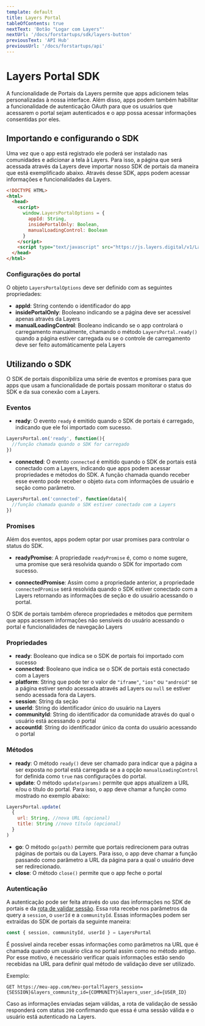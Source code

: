 ```yaml
---
template: default
title: Layers Portal
tableOfContents: true
nextText: 'Botão "Logar com Layers"'
nextUrl: '/docs/forstartups/sdk/layers-button'
previousText: 'API Hub'
previousUrl: '/docs/forstartups/api'
---
```


# Layers Portal SDK

A funcionalidade de Portais da Layers permite que apps adicionem telas personalizadas à nossa interface. Além disso, apps podem também habilitar a funcionalidade de autenticação OAuth para que os usuários que acessarem o portal sejam autenticados e o app possa acessar informações consentidas por eles.

## Importando e configurando o SDK

Uma vez que o app está registrado ele poderá ser instalado nas comunidades e adicionar a tela à Layers. Para isso, a página que será acessada através da Layers deve importar nosso SDK de portais da maneira que está exemplificado abaixo. Através desse SDK, apps podem acessar informações e funcionalidades da Layers.

``` html
<!DOCTYPE HTML>
<html>
  <head>
    <script>
      window.LayersPortalOptions = {
        appId: String,
        insidePortalOnly: Boolean,
        manualLoadingControl: Boolean
      }
    </script>
    <script type="text/javascript" src="https://js.layers.digital/v1/LayersPortal.js"></script>
  </head>
</html>
```

### Configurações do portal

O objeto `LayersPortalOptions` deve ser definido com as seguintes propriedades:

+ **appId**: String contendo o identificador do app
+ **insidePortalOnly**: Booleano indicando se a página deve ser acessível apenas através da Layers
+ **manualLoadingControl**: Booleano indicando se o app controlará o carregamento manualmente, chamando o método `LayersPortal.ready()` quando a página estiver carregada ou se o controle de carregamento deve ser feito automáticamente pela Layers

## Utilizando o SDK

O SDK de portais disponibiliza uma série de eventos e promises para que apps que usam a funcionalidade de portais possam monitorar o status do SDK e da sua conexão com a Layers.

### Eventos

+ **ready**: O evento `ready` é emitido quando o SDK de portais é carregado, indicando que ele foi importado com sucesso.

```js
LayersPortal.on('ready', function(){
  //função chamada quando o SDK for carregado
})
```

+ **connected**: O evento `connected` é emitido quando o SDK de portais está conectado com a Layers, indicando que apps podem acessar propriedades e métodos do SDK. A função chamada quando receber esse evento pode receber o objeto `data` com informações de usuário e seção como parâmetro.

```js
LayersPortal.on('connected', function(data){
  //função chamada quando o SDK estiver conectado com a Layers
})
```

### Promises

Além dos eventos, apps podem optar por usar promises para controlar o status do SDK.

+ **readyPromise**: A propriedade `readyPromise` é, como o nome sugere, uma promise que será resolvida quando o SDK for importado com sucesso.

+ **connectedPromise**: Assim como a propriedade anterior, a propriedade `connectedPromise` será resolvida  quando o SDK estiver conectado com a Layers retornando as informações de seção e do usuário acessando o portal.



O SDK de portais também oferece propriedades e métodos que permitem que apps acessem informações não sensíveis do usuário acessando o portal e funcionalidades de navegação Layers

### Propriedades

+ **ready**: Booleano que indica se o SDK de portais foi importado com sucesso
+ **connected**: Booleano que indica se o SDK de portais está conectado com a Layers
+ **platform**: String que pode ter o valor de `"iframe"`, `"ios"` ou `"android"` se a página estiver sendo acessada através ad Layers ou `null` se estiver sendo acessada fora da Layers.
+ **session**: String da seção
+ **userId**: String do identificador único do usuário na Layers
+ **communityId**: String do identificador da comunidade através do qual o usuário está acessando o portal
+ **accountId**: String do identificador único da conta do usuário acessando o portal

### Métodos

+ **ready**: O método `ready()` deve ser chamado para indicar que a página a ser exposta no portal está carregada se a a opção `manualLoadingControl` for definida como `true` nas configurações do portal.
+ **update**: O método `update(params)` permite que apps atualizem a URL e/ou o título do portal. Para isso, o app deve chamar a função como mostrado no exemplo abaixo:

```js
LayersPortal.update(
  {
    url: String, //nova URL (opcional)
    title: String //novo título (opcional)
  }
)
```

+ **go**: O método `go(path)` permite que portais redirecionem para outras páginas de portais ou da Layers. Para isso, o app deve chamar a função passando como parâmetro a URL da página para a qual o usuário deve ser redirecionado.
+ **close**: O método `close()` permite que o app feche o portal

### Autenticação

A autenticação pode ser feita através do uso das informações no SDK de portais e da [rota de validar sessão](/docs/api/auth/sso/session/validate). Essa rota recebe nos parâmetros da query a `session`, o `userId` e a `communityId`. Essas informações podem ser extraídas do SDK de portais da seguinte maneira: 

```js
const { session, communityId, userId } = LayersPortal
```

É possível ainda receber essas informações como parâmetros na URL que é chamada quando um usuário clica no portal assim como no método antigo. Por esse motivo, é necessário verificar quais informações estão sendo recebidas na URL para definir qual método de validação deve ser utilizado.

Exemplo:
```http
GET https://meu-app.com/meu-portal?layers_session={SESSION}&layers_community_id={COMMUNITY}&layers_user_id={USER_ID}
```

Caso as informações enviadas sejam válidas, a rota de validação de sessão responderá com status `200` confirmando que essa é uma sessão válida e o usuário está autenticado na Layers.
